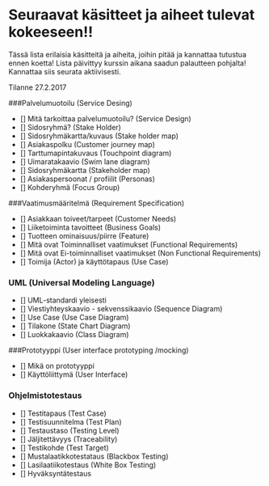 # Seuraavat käsitteet ja aiheet tulevat kokeeseen!!

Tässä lista erilaisia käsitteitä ja aiheita, joihin pitää ja kannattaa tutustua ennen koetta!
Lista päivittyy kurssin aikana saadun palautteen pohjalta! Kannattaa siis seurata aktiivisesti.

Tilanne 27.2.2017

###Palvelumuotoilu (Service Desing)

- [] Mitä tarkoittaa palvelumuotoilu? (Service Design)
- [] Sidosryhmä? (Stake Holder)
- [] Sidosryhmäkartta/kuvaus (Stake holder map)
- [] Asiakaspolku (Customer journey map)
- [] Tarttumapintakuvaus (Touchpoint diagram)
- [] Uimaratakaavio (Swim lane diagram)
- [] Sidosryhmäkartta (Stakeholder map)
- [] Asiakaspersoonat / profiilit (Personas)
- [] Kohderyhmä (Focus Group)

###Vaatimusmääritelmä (Requirement Specification)

- [] Asiakkaan toiveet/tarpeet (Customer Needs)
- [] Liiketoiminta tavoitteet (Business Goals)
- [] Tuotteen ominaisuus/piirre (Feature)
- [] Mitä ovat Toiminnalliset vaatimukset (Functional Requirements)
- [] Mitä ovat Ei-toiminnalliset vaatimukset (Non Functional Requirements)
- [] Toimija (Actor) ja käyttötapaus (Use Case)

### UML (Universal Modeling Language)

- [] UML-standardi yleisesti
- [] Viestiyhteyskaavio - sekvenssikaavio (Sequence Diagram)
- [] Use Case (Use Case Diagram)
- [] Tilakone (State Chart Diagram)
- [] Luokkakaavio (Class Diagram)

###Prototyyppi (User interface prototyping /mocking)

- [] Mikä on prototyyppi
- [] Käyttöliittymä (User Interface)
 
### Ohjelmistotestaus

- [] Testitapaus (Test Case)
- [] Testisuunnitelma (Test Plan)
- [] Testaustaso (Testing Level)
- [] Jäljitettävyys (Traceability)
- [] Testikohde (Test Target)
- []  Mustalaatikkotestataus (Blackbox Testing)
- [] Lasilaatiikotestaus (White Box Testing)
- [] Hyväksyntätestaus

